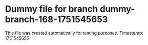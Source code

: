 # Dummy file for branch dummy-branch-168-1751545653

This file was created automatically for testing purposes.
Timestamp: 1751545655